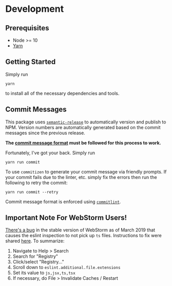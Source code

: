 # Development

## Prerequisites

-   Node >= 10
-   [Yarn](https://yarnpkg.com)

## Getting Started

Simply run

```
yarn
```

to install all of the necessary dependencies and tools.

## Commit Messages

This package uses [`semantic-release`](https://github.com/semantic-release/semantic-release) to
automatically version and publish to NPM. Version numbers are automatically generated based on the
commit messages since the previous release.

**The [commit message format](./COMMITS.md) must be followed for this process to work.**

Fortunately, I've got your back. Simply run

```
yarn run commit
```

To use `commitizen` to generate your commit message via friendly prompts. If your commit fails due
to the linter, etc. simply fix the errors then run the following to retry the commit:

```
yarn run commit --retry
```

Commit message format is enforced using [`commitlint`](https://conventional-changelog.github.io/commitlint).

## Important Note For WebStorm Users!

[There's a bug](https://youtrack.jetbrains.com/issue/WEB-36988) in the stable version of WebStorm
as of March 2019 that causes the eslint inspection to not pick up `ts` files. Instructions to fix
were shared [here](https://intellij-support.jetbrains.com/hc/en-us/community/posts/115000225170/comments/360000332879).
To summarize:

1. Navigate to Help > Search
2. Search for "Registry"
3. Click/select "Registry..."
4. Scroll down to `eslint.additional.file.extensions`
5. Set its value to `js,jsx,ts,tsx`
6. If necessary, do File > Invalidate Caches / Restart
